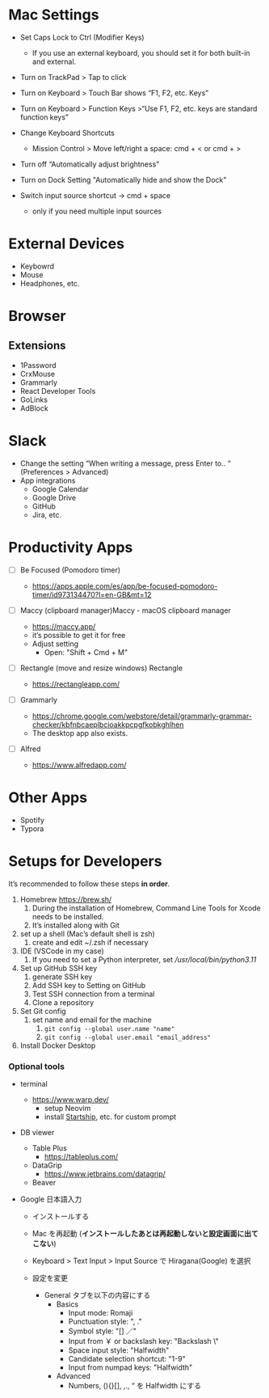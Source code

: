# Mac Settings

- Set Caps Lock to Ctrl (Modifier Keys)
  - If you use an external keyboard, you should set it for both built-in and external.
- Turn on TrackPad > Tap to click
- Turn on Keyboard > Touch Bar shows “F1, F2, etc. Keys”
- Turn on Keyboard > Function Keys >“Use F1, F2, etc. keys are standard function keys”
- Change Keyboard Shortcuts
  - Mission Control > Move left/right a space: cmd + < or cmd + >
- Turn off “Automatically adjust brightness”
- Turn on Dock Setting "Automatically hide and show the Dock"

- Switch input source shortcut → cmd + space
  - only if you need multiple input sources

# External Devices
- Keybowrd
- Mouse
- Headphones, etc.

# Browser
## Extensions
- 1Password
- CrxMouse
- Grammarly
- React Developer Tools
- GoLinks
- AdBlock

# Slack
- Change the setting “When writing a message, press Enter to.. “ (Preferences > Advanced)
- App integrations
  - Google Calendar
  - Google Drive
  - GitHub
  - Jira, etc.

# Productivity Apps
- [ ] Be Focused (Pomodoro timer)
  - https://apps.apple.com/es/app/be-focused-pomodoro-timer/id973134470?l=en-GB&mt=12
- [ ] Maccy (clipboard manager)Maccy - macOS clipboard manager
  - https://maccy.app/
  - it’s possible to get it for free
  - Adjust setting
    - Open: "Shift + Cmd + M"

- [ ] Rectangle (move and resize windows) Rectangle
  - https://rectangleapp.com/

- [ ] Grammarly
  - https://chrome.google.com/webstore/detail/grammarly-grammar-checker/kbfnbcaeplbcioakkpcpgfkobkghlhen
  - The desktop app also exists.

- [ ] Alfred
  - https://www.alfredapp.com/

# Other Apps
- Spotify
- Typora

# Setups for Developers
It’s recommended to follow these steps **in order**.

1. Homebrew https://brew.sh/
   1. During the installation of Homebrew, Command Line Tools for Xcode needs to be installed.
   1. It’s installed along with Git
1. set up a shell (Mac’s default shell is zsh)
   1. create and edit ~/.zsh if necessary
1. IDE (VSCode in my case)
   1. If you need to set a Python interpreter, set */usr/local/bin/python3.11*
1. Set up GitHub SSH key
   1. generate SSH key
   1. Add SSH key to Setting on GitHub
   1. Test SSH connection from a terminal
   1. Clone a repository
1. Set Git config
   1. set name and email for the machine
      1. `git config --global user.name "name"`
      1. `git config --global user.email "email_address"`
1. Install Docker Desktop

### Optional tools

- terminal
  - https://www.warp.dev/
    - setup Neovim
    - install [Startship](https://starship.rs/), etc. for custom prompt
- DB viewer
  - Table Plus
    - https://tableplus.com/
  - DataGrip
    - https://www.jetbrains.com/datagrip/
  - Beaver



- Google 日本語入力

  - インストールする

  - Mac を再起動 (**インストールしたあとは再起動しないと設定画面に出てこない**)

  - Keyboard > Text Input > Input Source で Hiragana(Google) を選択

  - 設定を変更
    - General タブを以下の内容にする
      - Basics
        - Input mode: Romaji
        - Punctuation style: ", ."
        - Symbol style: "[] ／"
        - Input from ￥ or backslash key: "Backslash \\"
        - Space  input style: "Halfwidth"
        - Candidate selection shortcut: "1-9"
        - Input from numpad keys: "Halfwidth"
      - Advanced
        - Numbers, (){}[], ,., “ を Halfwidth にする
